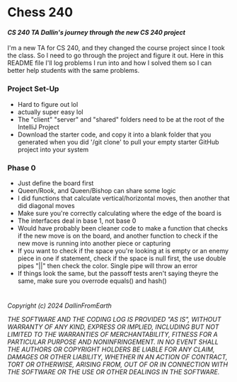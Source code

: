 # Chess 240
#### *CS 240 TA Dallin's journey through the new CS 240 project*

I'm a new TA for CS 240, and they changed the course project since I took the class. So I need to go through the project and figure it out. Here in this README file I'll log problems I run into and how I solved them so I can better help students with the same problems.

### Project Set-Up
- Hard to figure out lol
- actually super easy lol
- The "client" "server" and "shared" folders need to be at the root of the IntelliJ Project
- Download the starter code, and copy it into a blank folder that you generated when you did '/git clone' to pull your empty starter GitHub project into your system

### Phase 0
- Just define the board first
- Queen/Rook, and Queen/Bishop can share some logic
- I did functions that calculate vertical/horizontal moves, then another that did diagonal moves
- Make sure you're correctly calculating where the edge of the board is
- The interfaces deal in base 1, not base 0
- Would have probably been cleaner code to make a function that checks if the new move is on the board, and another function to check if the new move is running into another piece or capturing
- If you want to check if the space you're looking at is empty or an enemy piece in one if statement, check if the space is null first, the use double pipes "||" then check the color. Single pipe will throw an error
- If things look the same, but the passoff tests aren't saying theyre the same, make sure you overrode equals() and hash()







#
*Copyright (c) 2024 DallinFromEarth* 

*THE SOFTWARE AND THE CODING LOG IS PROVIDED "AS IS", WITHOUT WARRANTY OF ANY KIND, EXPRESS OR IMPLIED, INCLUDING BUT NOT LIMITED TO THE WARRANTIES OF MERCHANTABILITY, FITNESS FOR A PARTICULAR PURPOSE AND NONINFRINGEMENT. IN NO EVENT SHALL THE AUTHORS OR COPYRIGHT HOLDERS BE LIABLE FOR ANY CLAIM, DAMAGES OR OTHER LIABILITY, WHETHER IN AN ACTION OF CONTRACT, TORT OR OTHERWISE, ARISING FROM, OUT OF OR IN CONNECTION WITH THE SOFTWARE OR THE USE OR OTHER DEALINGS IN THE SOFTWARE.*